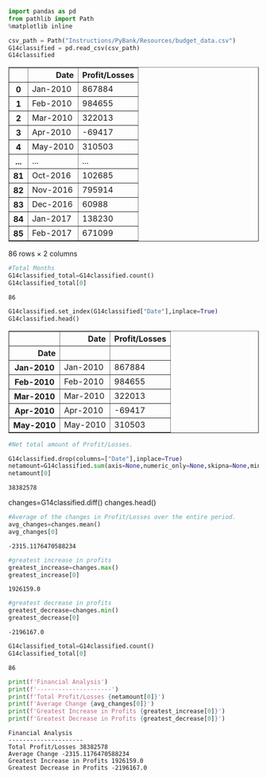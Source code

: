 ```python
import pandas as pd
from pathlib import Path
%matplotlib inline
```


```python
csv_path = Path("Instructions/PyBank/Resources/budget_data.csv")
G14classified = pd.read_csv(csv_path)
G14classified
```




<div>
<style scoped>
    .dataframe tbody tr th:only-of-type {
        vertical-align: middle;
    }

    .dataframe tbody tr th {
        vertical-align: top;
    }

    .dataframe thead th {
        text-align: right;
    }
</style>
<table border="1" class="dataframe">
  <thead>
    <tr style="text-align: right;">
      <th></th>
      <th>Date</th>
      <th>Profit/Losses</th>
    </tr>
  </thead>
  <tbody>
    <tr>
      <th>0</th>
      <td>Jan-2010</td>
      <td>867884</td>
    </tr>
    <tr>
      <th>1</th>
      <td>Feb-2010</td>
      <td>984655</td>
    </tr>
    <tr>
      <th>2</th>
      <td>Mar-2010</td>
      <td>322013</td>
    </tr>
    <tr>
      <th>3</th>
      <td>Apr-2010</td>
      <td>-69417</td>
    </tr>
    <tr>
      <th>4</th>
      <td>May-2010</td>
      <td>310503</td>
    </tr>
    <tr>
      <th>...</th>
      <td>...</td>
      <td>...</td>
    </tr>
    <tr>
      <th>81</th>
      <td>Oct-2016</td>
      <td>102685</td>
    </tr>
    <tr>
      <th>82</th>
      <td>Nov-2016</td>
      <td>795914</td>
    </tr>
    <tr>
      <th>83</th>
      <td>Dec-2016</td>
      <td>60988</td>
    </tr>
    <tr>
      <th>84</th>
      <td>Jan-2017</td>
      <td>138230</td>
    </tr>
    <tr>
      <th>85</th>
      <td>Feb-2017</td>
      <td>671099</td>
    </tr>
  </tbody>
</table>
<p>86 rows × 2 columns</p>
</div>




```python
#Total Months
G14classified_total=G14classified.count()
G14classified_total[0]
```




    86




```python
G14classified.set_index(G14classified["Date"],inplace=True)
G14classified.head()
```




<div>
<style scoped>
    .dataframe tbody tr th:only-of-type {
        vertical-align: middle;
    }

    .dataframe tbody tr th {
        vertical-align: top;
    }

    .dataframe thead th {
        text-align: right;
    }
</style>
<table border="1" class="dataframe">
  <thead>
    <tr style="text-align: right;">
      <th></th>
      <th>Date</th>
      <th>Profit/Losses</th>
    </tr>
    <tr>
      <th>Date</th>
      <th></th>
      <th></th>
    </tr>
  </thead>
  <tbody>
    <tr>
      <th>Jan-2010</th>
      <td>Jan-2010</td>
      <td>867884</td>
    </tr>
    <tr>
      <th>Feb-2010</th>
      <td>Feb-2010</td>
      <td>984655</td>
    </tr>
    <tr>
      <th>Mar-2010</th>
      <td>Mar-2010</td>
      <td>322013</td>
    </tr>
    <tr>
      <th>Apr-2010</th>
      <td>Apr-2010</td>
      <td>-69417</td>
    </tr>
    <tr>
      <th>May-2010</th>
      <td>May-2010</td>
      <td>310503</td>
    </tr>
  </tbody>
</table>
</div>




```python
#Net total amount of Profit/Losses.

G14classified.drop(columns=["Date"],inplace=True)
netamount=G14classified.sum(axis=None,numeric_only=None,skipna=None,min_count=0,level=None)
netamount[0]
```




    38382578



changes=G14classified.diff()
changes.head()


```python
#Average of the changes in Profit/Losses over the entire period.
avg_changes=changes.mean()
avg_changes[0]
```




    -2315.1176470588234




```python
#greatest increase in profits
greatest_increase=changes.max()
greatest_increase[0]

```




    1926159.0




```python
#greatest decrease in profits
greatest_decrease=changes.min()
greatest_decrease[0]
```




    -2196167.0




```python
G14classified_total=G14classified.count()
G14classified_total[0]
```




    86




```python
print(f'Financial Analysis')
print(f'---------------------')
print(f'Total Profit/Losses {netamount[0]}')
print(f'Average Change {avg_changes[0]}')
print(f'Greatest Increase in Profits {greatest_increase[0]}')
print(f'Greatest Decrease in Profits {greatest_decrease[0]}')
```

    Financial Analysis
    ---------------------
    Total Profit/Losses 38382578
    Average Change -2315.1176470588234
    Greatest Increase in Profits 1926159.0
    Greatest Decrease in Profits -2196167.0



```python

```
